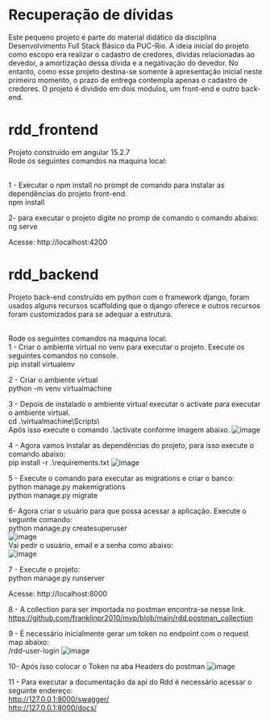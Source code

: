 
# Recuperação de dívidas
Este pequeno projeto é parte do material didático da disciplina Desenvolvimento Full Stack Básico da PUC-Rio. A ideia inicial do projeto como escopo era realizar o cadastro de credores, dívidas relacionadas ao devedor, a amortização dessa dívida e a negativação do devedor. No entanto, como esse projeto destina-se somente à apresentação inicial neste primeiro momento, o prazo de entrega contempla apenas o cadastro de credores. O projeto é dividido em dois módulos, um front-end e outro back-end.

# rdd_frontend
Projeto construído em angular 15.2.7
<br />Rode os seguintes comandos na maquina local:

<br />1 - Executar o npm install no prompt de comando para instalar as dependências do projeto front-end.
<br />npm install

2- para executar o projeto digite no promp de comando o comando abaixo:
<br />ng serve

Acesse: http://localhost:4200

# rdd_backend
Projeto back-end construído em python com o framework django, foram usados alguns recursos scaffolding que o django oferece e outros recursos foram customizados para se adequar a estrutura.

<br />Rode os seguintes comandos na maquina local:
<br />1 - Criar o ambiente virtual no venv para executar o projeto. Execute os seguintes comandos no console.
<br /> pip install virtualenv

2 - Criar o ambiente virtual
<br /> python -m venv virtualmachine

3 - Depois de instalado o ambiente virtual executar o activate para executar o ambiente virtual.
<br /> cd .\virtualmachine\Scripts\ 
<br /> Após isso execute o comando .\activate conforme imagem abaixo.
![image](https://user-images.githubusercontent.com/2296319/235370271-405abe30-2eaf-45f3-85d0-a4a93d3d12bb.png)

4 - Agora vamos instalar as dependências do projeto, para isso execute o comando abaixo: 
<br /> pip install -r .\requirements.txt
![image](https://user-images.githubusercontent.com/2296319/235370534-483774d5-1df3-44a8-8f0c-15ae2739ac6c.png)

5 - Execute o comando para executar as migrations e criar o banco:
<br /> python manage.py makemigrations
<br /> python manage.py migrate

6- Agora criar o usuário para que possa acessar a aplicação. Execute o seguinte comando:
<br /> python manage.py createsuperuser
<br /> ![image](https://user-images.githubusercontent.com/2296319/235370580-e0144f5f-b8a0-47a1-9773-2deb92a58349.png)
<br />  Vai pedir o usuário, email e a senha como abaixo:
<br /> ![image](https://user-images.githubusercontent.com/2296319/235370635-a05f6eec-3b59-4bfd-b1ca-dcdd07f4673d.png)

7 - Execute o projeto:
<br /> python manage.py runserver

Acesse: http://localhost:8000

8 - A collection para ser importada no postman encontra-se nesse link.
<br />https://github.com/franklinpr2010/mvp/blob/main/rdd.postman_collection

9 - É necessário inicialmente gerar um token no endpoint com o request map abaixo:
<br />/rdd-user-login
![image](https://user-images.githubusercontent.com/2296319/235371464-0bfff79c-348e-4a91-b816-2f603cf66ca4.png)

10- Após isso colocar o Token na aba Headers do postman
![image](https://user-images.githubusercontent.com/2296319/235371538-67354448-d021-4507-8392-5622b615dbd0.png)

11 - Para executar a documentação da api do Rdd é necessário acessar o seguinte endereço:
<br />http://127.0.0.1:8000/swagger/
<br />http://127.0.0.1:8000/docs/



















